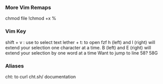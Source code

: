### More Vim Remaps
chmod file
!chmod +x %

### Vim Key
shift + v : use to select text
lether + t: to open fzf
h (left) and l (right) will extend your selection one character at a time.
B (left) and E (right) will extend your selection by one word at a time
Want to jump to line 58? 58G


### Aliases 
cht: to curl cht.sh/ documentation
